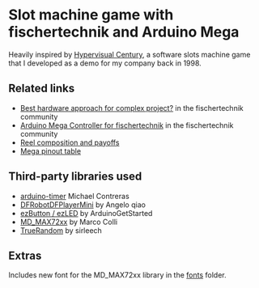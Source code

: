 
# Slot machine game with fischertechnik and Arduino Mega

Heavily inspired by [Hypervisual Century](http://hypervisual.com/century/), a software slots machine game that I developed as a demo for my company back in 1998.

## Related links

- [Best hardware approach for complex project?](https://forum.ftcommunity.de/viewtopic.php?f=8&t=7890) in the fischertechnik community
- [Arduino Mega Controller for fischertechnik](https://forum.ftcommunity.de/viewtopic.php?f=8&t=8018) in the fischertechnik community
- [Reel composition and payoffs](https://docs.google.com/spreadsheets/d/1R7iogh6DZfl5p-6_vpYxRWKMOOq5pi5qRD2ahUJuK3c/edit?usp=sharing)
- [Mega pinout table](https://docs.google.com/spreadsheets/d/1R7iogh6DZfl5p-6_vpYxRWKMOOq5pi5qRD2ahUJuK3c/edit#gid=992852522)

## Third-party libraries used

- [arduino-timer](https://github.com/contrem/arduino-timer) Michael Contreras
- [DFRobotDFPlayerMini](https://github.com/DFRobot/DFRobotDFPlayerMini) by Angelo qiao
- [ezButton / ezLED](https://github.com/ArduinoGetStarted) by ArduinoGetStarted
- [MD_MAX72xx](https://github.com/MajicDesigns/MD_MAX72XX) by Marco Colli
- [TrueRandom](https://github.com/sirleech/TrueRandom) by sirleech

## Extras

Includes new font for the MD_MAX72xx library in the [fonts](https://github.com/leosdad/ft-slot-machine/tree/master/slots/src/drivers) folder.
